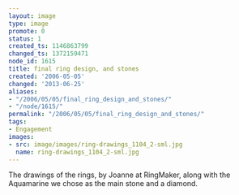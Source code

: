 ```yaml
---
layout: image
type: image
promote: 0
status: 1
created_ts: 1146863799
changed_ts: 1372159471
node_id: 1615
title: final ring design, and stones
created: '2006-05-05'
changed: '2013-06-25'
aliases:
- "/2006/05/05/final_ring_design_and_stones/"
- "/node/1615/"
permalink: "/2006/05/05/final_ring_design_and_stones/"
tags:
- Engagement
images:
- src: image/images/ring-drawings_1104_2-sml.jpg
  name: ring-drawings_1104_2-sml.jpg
---
```

The drawings of the rings, by Joanne at RingMaker,  along with the Aquamarine we chose as the main stone and a diamond.

